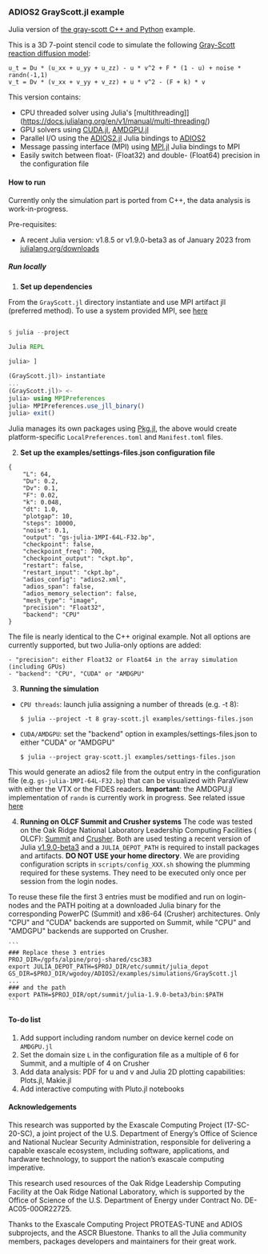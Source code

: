 ### ADIOS2 GrayScott.jl example

Julia version
of [the gray-scott C++ and Python](https://github.com/ornladios/ADIOS2/blob/master/examples/simulations/gray-scott/)
example.

This is a 3D 7-point stencil code to simulate the following [Gray-Scott
reaction diffusion model](https://doi.org/10.1126/science.261.5118.189):

```
u_t = Du * (u_xx + u_yy + u_zz) - u * v^2 + F * (1 - u) + noise * randn(-1,1)
v_t = Dv * (v_xx + v_yy + v_zz) + u * v^2 - (F + k) * v
```

This version contains:

- CPU threaded solver using Julia's [multithreading]](https://docs.julialang.org/en/v1/manual/multi-threading/)
- GPU solvers using [CUDA.jl](https://github.com/JuliaGPU/CUDA.jl), [AMDGPU.jl](https://github.com/JuliaGPU/AMDGPU.jl)
- Parallel I/O using the [ADIOS2.jl](https://github.com/eschnett/ADIOS2.jl) Julia bindings
  to [ADIOS2](https://github.com/ornladios/ADIOS2)
- Message passing interface (MPI) using [MPI.jl](https://github.com/JuliaParallel/MPI.jl) Julia bindings to MPI
- Easily switch between float- (Float32) and double- (Float64) precision in the configuration file

#### How to run

Currently only the simulation part is ported from C++, the data analysis is work-in-progress.

Pre-requisites:

- A recent Julia version: v1.8.5 or v1.9.0-beta3 as of January 2023
  from [julialang.org/downloads](https://julialang.org/downloads/)

##### Run locally

1. **Set up dependencies**

From the `GrayScott.jl` directory instantiate and use MPI artifact jll (preferred method).
To use a system provided MPI, see [here](https://juliaparallel.org/MPI.jl/latest/configuration/#using_system_mpi)

```julia

$ julia --project

Julia REPL

julia> ]  

(GrayScott.jl)> instantiate
...
(GrayScott.jl)> <-
julia> using MPIPreferences
julia> MPIPreferences.use_jll_binary()
julia> exit()
```

Julia manages its own packages using [Pkg.jl](https://pkgdocs.julialang.org/v1/), the above would create
platform-specific `LocalPreferences.toml` and `Manifest.toml` files.

2. **Set up the examples/settings-files.json configuration file**

```
{
    "L": 64,
    "Du": 0.2,
    "Dv": 0.1,
    "F": 0.02,
    "k": 0.048,
    "dt": 1.0,
    "plotgap": 10,
    "steps": 10000,
    "noise": 0.1,
    "output": "gs-julia-1MPI-64L-F32.bp",
    "checkpoint": false,
    "checkpoint_freq": 700,
    "checkpoint_output": "ckpt.bp",
    "restart": false,
    "restart_input": "ckpt.bp",
    "adios_config": "adios2.xml",
    "adios_span": false,
    "adios_memory_selection": false,
    "mesh_type": "image",
    "precision": "Float32",
    "backend": "CPU"
}

```

The file is nearly identical to the C++ original example.
Not all options are currently supported, but two Julia-only options are added:

    - "precision": either Float32 or Float64 in the array simulation (including GPUs)
    - "backend": "CPU", "CUDA" or "AMDGPU"

3. **Running the simulation**

- `CPU threads`: launch julia assigning a number of threads (e.g. -t 8):

    ```
    $ julia --project -t 8 gray-scott.jl examples/settings-files.json
    ```

- `CUDA/AMDGPU`: set the "backend" option in examples/settings-files.json to either "CUDA" or "AMDGPU"

    ```
    $ julia --project gray-scott.jl examples/settings-files.json
    ```

This would generate an adios2 file from the output entry in the configuration file (e.g. `gs-julia-1MPI-64L-F32.bp`)
that can be visualized with ParaView with either the VTX or the FIDES readers.
**Important**: the AMDGPU.jl implementation of `randn` is currently work in progress.
See related issue [here](https://github.com/JuliaGPU/AMDGPU.jl/issues/378)

4. **Running on OLCF Summit and Crusher systems**
   The code was tested on the Oak Ridge National Laboratory Leadership Computing Facilities (
   OLCF): [Summit](https://docs.olcf.ornl.gov/systems/summit_user_guide.html)
   and [Crusher](https://docs.olcf.ornl.gov/systems/crusher_quick_start_guide.html). Both are used testing a recent
   version of Julia [v1.9.0-beta3](https://julialang.org/downloads/#upcoming_release) and a `JULIA_DEPOT_PATH` is
   required to install packages and artifacts. **DO NOT USE your home directory**. We are providing configuration
   scripts in `scripts/config_XXX.sh` showing the plumming required for these systems. They need to be executed only
   once per session from the login nodes.

To reuse these file the first 3 entries must be modified and run on login-nodes and the PATH poiting at a downloaded
Julia binary for the corresponding PowerPC (Summit) and x86-64 (Crusher) architectures. Only "CPU" and "CUDA" backends
are supported on Summit, while "CPU" and "AMDGPU" backends are supported on Crusher.

    ```
    ### Replace these 3 entries
    PROJ_DIR=/gpfs/alpine/proj-shared/csc383
    export JULIA_DEPOT_PATH=$PROJ_DIR/etc/summit/julia_depot
    GS_DIR=$PROJ_DIR/wgodoy/ADIOS2/examples/simulations/GrayScott.jl
    ...
    ### and the path 
    export PATH=$PROJ_DIR/opt/summit/julia-1.9.0-beta3/bin:$PATH
    ```

#### To-do list

1. Add support including random number on device kernel code on `AMDGPU.jl`
2. Set the domain size `L` in the configuration file as a multiple of 6 for Summit, and a multiple of 4 on Crusher
3. Add data analysis: PDF for u and v and Julia 2D plotting capabilities: Plots.jl, Makie.jl
4. Add interactive computing with Pluto.jl notebooks

#### Acknowledgements

This research was supported by the Exascale Computing Project (17-SC-20-SC), a joint project of the U.S. Department of
Energy’s Office of Science and National Nuclear Security Administration, responsible for delivering a capable exascale
ecosystem, including software, applications, and hardware technology, to support the nation’s exascale computing
imperative.

This research used resources of the Oak Ridge Leadership Computing Facility at the Oak Ridge National Laboratory, which
is supported by the Office of Science of the U.S. Department of Energy under Contract No. DE-AC05-00OR22725.

Thanks to the Exascale Computing Project PROTEAS-TUNE and ADIOS subprojects, and the ASCR Bluestone.
Thanks to all the Julia community members, packages developers and maintainers for their great work.